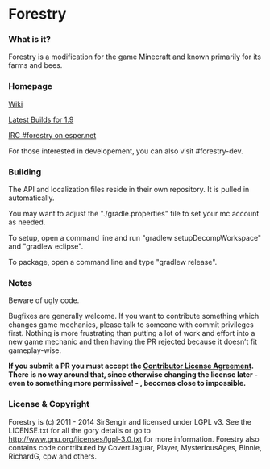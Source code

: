 Forestry
====================================

### What is it?

Forestry is a modification for the game Minecraft and known primarily for its farms and bees. 

### Homepage

[Wiki](http://forestry.sengir.net/)

[Latest Builds for 1.9](http://jenkins.ic2.player.to/job/Forestry_5/)

[IRC #forestry on esper.net](http://webchat.esper.net/?nick=ForestryGithub...&channels=forestry&prompt=1)

For those interested in developement, you can also visit #forestry-dev.

### Building

The API and localization files reside in their own repository. It is pulled in automatically.

You may want to adjust the "./gradle.properties" file to set your mc account as needed.

To setup, open a command line and run "gradlew setupDecompWorkspace" and "gradlew eclipse".

To package, open a command line and type "gradlew release".

### Notes

Beware of ugly code.

Bugfixes are generally welcome. If you want to contribute something which changes game mechanics, please talk to someone with commit privileges first. Nothing is more frustrating than putting a lot of work and effort into a new game mechanic and then having the PR rejected because it doesn’t fit gameplay-wise.

**If you submit a PR you must accept the [Contributor License Agreement](https://cla-assistant.io/ForestryMC/ForestryMC). There is no way around that, since otherwise changing the license later - even to something more permissive! - , becomes close to impossible.**

### License & Copyright

Forestry is (c) 2011 - 2014 SirSengir and licensed under LGPL v3. See the LICENSE.txt for all the gory details or go to http://www.gnu.org/licenses/lgpl-3.0.txt for more information. Forestry also contains code contributed by CovertJaguar, Player, MysteriousAges, Binnie, RichardG, cpw and others.

